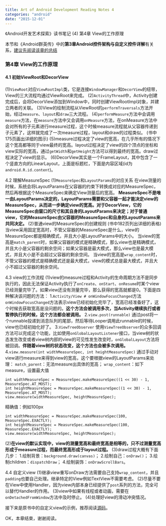 ```yaml
---
title: Art of Android Development Reading Notes 4
categories: "android"
date: "2015-12-01"
---
```

《Android开发艺术探索》读书笔记 (4) 第4章 View的工作原理 <!--more-->

本节和《Android群英传》中的**第3章Android控件架构与自定义控件详解**有关系，[建议先阅读该章的总结](/blog/2015/11/26/Android-Heros-Reading-Notes-2/)

### 第4章 View的工作原理
#### 4.1 初始ViewRoot和DecorView
(1)`ViewRoot`对应`ViewRootImpl`类，它是连接`WindowManager`和`DecorView`的纽带，View的三大流程均通过ViewRoot来完成。
(2)`ActivityThread`中，Activity创建完成后，会将DecorView添加到Window中，同时创建ViewRootImpl对象，并建立两者的关联。
(3)View的绘制流程从ViewRoot的`performTraversals`方法开始，经过`measure`、`layout`和`draw`三大流程。
(4)`performMeasure`方法中会调用`measure`方法，在`measure`方法中又会调用`onMeasure`方法，在onMeasure方法中会对所有的子元素进行measure过程，这个时候measure流程就从父容器传递到子元素了，这样就完成了一次measure过程，layout和draw的过程类似。 (书中175页画出详细的图示)
(5)measure过程决定了view的宽高，在几乎所有的情况下这个宽高都等同于view最终的宽高。layout过程决定了view的四个顶点的坐标和view实际的宽高，通过`getWidth`和`getHeight`方法可以得到最终的宽高。draw过程决定了view的显示。
(6)DecorView其实是一个FrameLayout，其中包含了一个竖直方向的LinearLayout，上面是标题栏，下面是内容区域(id为`android.R.id.content`)。

4.2 理解MeasureSpec
(1)`MeasureSpec`和`LayoutParams`的对应关系
在view测量的时候，系统会将LayoutParams在父容器的约束下转换成对应的MeasureSpec，然后再根据这个MeasureSpec来确定View测量后的宽高。
**MeasureSpec不是唯一由LayoutParams决定的，LayoutParams需要和父容器一起才能决定view的MeasureSpec，从而进一步确定view的宽高。对于DecorView，它的MeasureSpec由窗口的尺寸和其自身的LayoutParams来决定；对于普通view，它的MeasureSpec由父容器的MeasureSpec和自身的LayoutParams来共同决定。**
(2)普通view的MeasureSpec的创建规则 (书中182页列出详细的表格)
当view采用固定宽高时，不管父容器的MeasureSpec是什么，view的MeasureSpec都是精确模式，并且大小是LayoutParams中的大小。
当view的宽高是`match_parent`时，如果父容器的模式是精确模式，那么view也是精确模式，并且大小是父容器的剩余空间；如果父容器是最大模式，那么view也是最大模式，并且大小是不会超过父容器的剩余空间。
当view的宽高是`wrap_content`时，不管父容器的模式是精确模式还是最大模式，view的模式总是最大模式，并且大小不超过父容器的剩余空间。

4.3 view的工作流程
(1)view的measure过程和Activity的生命周期方法不是同步执行的，因此无法保证Activity执行了`onCreate`、`onStart`、`onResume`时某个view已经测量完毕了。如果view还没有测量完毕，那么获得的宽高就都是0。下面是四种解决该问题的方法：
1.`Activity/View # onWindowFocusChanged`方法
`onWindowFocusChanged`方法表示view已经初始化完毕了，宽高已经准备好了，这个时候去获取宽高是没问题的。**这个方法会被调用多次，当Activity继续执行或者暂停执行的时候，这个方法都会被调用。**
2.`view.post(runnable)`
通过post将一个runnable投递到消息队列的尾部，然后等待Looper调用此runnable的时候，view也已经初始化好了。
3.`ViewTreeObserver`
使用`ViewTreeObserver`的众多回调方法可以完成这个功能，比如使用`onGlobalLayoutListener`接口，当view树的状态发生改变或者view树内部的view的可见性发生改变时，`onGlobalLayout`方法将被回调。**伴随着view树的状态改变，这个方法也会被多次调用。**
4.`view.measure(int widthMeasureSpec, int heightMeasureSpec)`
通过手动对view进行measure来得到view的宽高，这个要根据view的LayoutParams来处理：
`match_parent`：无法measure出具体的宽高；
`wrap_content`：如下measure，设置最大值
```
int widthMeasureSpec = MeasureSpec.makeMeasureSpec((1 << 30) - 1, MeasureSpec.AT_MOST);
int heightMeasureSpec = MeasureSpec.makeMeasureSpec((1 << 30) - 1, MeasureSpec.AT_MOST);
view.measure(widthMeasureSpec, heightMeasureSpec);
```
精确值：例如100px
```
int widthMeasureSpec = MeasureSpec.makeMeasureSpec(100, MeasureSpec.EXACTLY);
int heightMeasureSpec = MeasureSpec.makeMeasureSpec(100, MeasureSpec.EXACTLY);
view.measure(widthMeasureSpec, heightMeasureSpec);
```
(2)**在view的默认实现中，view的测量宽高和最终宽高是相等的，只不过测量宽高形成于measure过程，而最终宽高形成于layout过程。**
(3)draw过程大概有下面几步：
1.绘制背景：`background.draw(canvas)`；
2.绘制自己：`onDraw()`；
3.绘制children：`dispatchDraw`；
4.绘制装饰：`onDrawScrollBars`。

4.4 自定义view
(1)继承view重写onDraw方法需要自己支持`wrap_content`，并且`padding`也要自己处理。继承特定的View例如TextView不需要考虑。
(2)尽量不要在View中使用Handler，因为view内部本身已经提供了`post`系列的方法，完全可以替代Handler的作用。
(3)view中如果有线程或者动画，需要在`onDetachedFromWindow`方法中及时停止。
(4)处理好view的滑动冲突情况。

接下来是原书中的自定义view的示例，推荐阅读[源码](https://github.com/singwhatiwanna/android-art-res/blob/master/Chapter_4/src/com/ryg/chapter_4/ui/CircleView.java)。

OK，本章结束，谢谢阅读。


